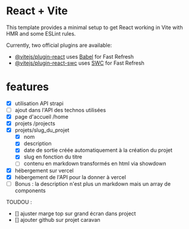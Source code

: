 # React + Vite

This template provides a minimal setup to get React working in Vite with HMR and some ESLint rules.

Currently, two official plugins are available:

- [@vitejs/plugin-react](https://github.com/vitejs/vite-plugin-react/blob/main/packages/plugin-react/README.md) uses [Babel](https://babeljs.io/) for Fast Refresh
- [@vitejs/plugin-react-swc](https://github.com/vitejs/vite-plugin-react-swc) uses [SWC](https://swc.rs/) for Fast Refresh

# features
- [x] utilisation API strapi
- [ ] ajout dans l'API des technos utilisées
- [x] page d'accueil /home
- [x] projets /projects
- [x] projets/slug_du_projet
  - [x] nom
  - [x] description
  - [x] date de sortie créée automatiquement à la création du projet
  - [x] slug en fonction du titre
  - [ ] contenu en markdown transformés en html via showdown

- [x] hébergement sur vercel
- [x] hébergement de l'API pour la donner à vercel
- [ ] Bonus : la description n'est plus un markdown mais un array de components

TOUDOU :
- [] ajuster marge top sur grand écran dans project
- [] ajouter github sur projet caravan
